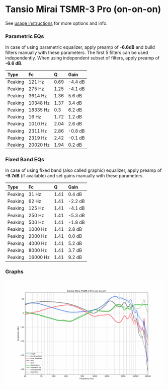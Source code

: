 # Tansio Mirai TSMR-3 Pro (on-on-on)
See [usage instructions](https://github.com/jaakkopasanen/AutoEq#usage) for more options and info.

### Parametric EQs
In case of using parametric equalizer, apply preamp of **-6.6dB** and build filters manually
with these parameters. The first 5 filters can be used independently.
When using independent subset of filters, apply preamp of **-6.6 dB**.

| Type    | Fc       |    Q | Gain    |
|:--------|:---------|:-----|:--------|
| Peaking | 121 Hz   | 0.69 | -4.4 dB |
| Peaking | 275 Hz   | 1.25 | -4.1 dB |
| Peaking | 3614 Hz  | 1.36 | 5.6 dB  |
| Peaking | 10348 Hz | 1.37 | 3.4 dB  |
| Peaking | 18335 Hz | 0.3  | 6.2 dB  |
| Peaking | 16 Hz    | 1.72 | 1.2 dB  |
| Peaking | 1010 Hz  | 2.04 | 2.6 dB  |
| Peaking | 2311 Hz  | 2.86 | -0.8 dB |
| Peaking | 2319 Hz  | 2.42 | -0.1 dB |
| Peaking | 20020 Hz | 1.94 | 0.2 dB  |

### Fixed Band EQs
In case of using fixed band (also called graphic) equalizer, apply preamp of **-9.7dB**
(if available) and set gains manually with these parameters.

| Type    | Fc       |    Q | Gain    |
|:--------|:---------|:-----|:--------|
| Peaking | 31 Hz    | 1.41 | 0.4 dB  |
| Peaking | 62 Hz    | 1.41 | -2.2 dB |
| Peaking | 125 Hz   | 1.41 | -4.1 dB |
| Peaking | 250 Hz   | 1.41 | -5.3 dB |
| Peaking | 500 Hz   | 1.41 | -1.8 dB |
| Peaking | 1000 Hz  | 1.41 | 2.8 dB  |
| Peaking | 2000 Hz  | 1.41 | 0.0 dB  |
| Peaking | 4000 Hz  | 1.41 | 5.2 dB  |
| Peaking | 8000 Hz  | 1.41 | 3.7 dB  |
| Peaking | 16000 Hz | 1.41 | 9.2 dB  |

### Graphs
![](./Tansio%20Mirai%20TSMR-3%20Pro%20(on-on-on).png)